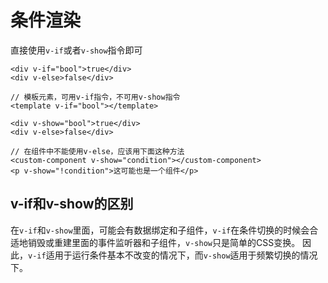 # 条件渲染  
直接使用`v-if`或者`v-show`指令即可

	<div v-if="bool">true</div>
	<div v-else>false</div>

	// 模板元素，可用v-if指令，不可用v-show指令
	<template v-if="bool"></template>

	<div v-show="bool">true</div>
	<div v-else>false</div>

	// 在组件中不能使用v-else，应该用下面这种方法
	<custom-component v-show="condition"></custom-component>
	<p v-show="!condition">这可能也是一个组件</p>

## v-if和v-show的区别  
在`v-if`和`v-show`里面，可能会有数据绑定和子组件，`v-if`在条件切换的时候会合适地销毁或重建里面的事件监听器和子组件，`v-show`只是简单的CSS变换。
因此，`v-if`适用于运行条件基本不改变的情况下，而`v-show`适用于频繁切换的情况下。